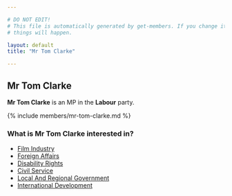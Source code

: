 ```yaml
---

# DO NOT EDIT!
# This file is automatically generated by get-members. If you change it, bad
# things will happen.

layout: default
title: "Mr Tom Clarke"

---
```


## Mr Tom Clarke

**Mr Tom Clarke** is an MP in the **Labour** party.

{% include members/mr-tom-clarke.md %}

### What is Mr Tom Clarke interested in?


* [Film Industry](/interests/film-industry.html)
* [Foreign Affairs](/interests/foreign-affairs.html)
* [Disability Rights](/interests/disability-rights.html)
* [Civil Service](/interests/civil-service.html)
* [Local And Regional Government](/interests/local-and-regional-government.html)
* [International Development](/interests/international-development.html)
